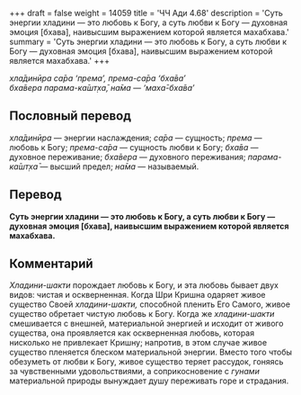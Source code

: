 +++
draft = false
weight = 14059
title = 'ЧЧ Ади 4.68'
description = 'Суть энергии хладини — это любовь к Богу, а суть любви к Богу — духовная эмоция [бхава], наивысшим выражением которой является махабхава.'
summary = 'Суть энергии хладини — это любовь к Богу, а суть любви к Богу — духовная эмоция [бхава], наивысшим выражением которой является махабхава.'
+++

_хла̄динӣра са̄ра ‘према’, према-са̄ра ‘бха̄ва’  
бха̄вера парама-ка̄шт̣ха̄, на̄ма — ‘маха̄-бха̄ва’_

## Пословный перевод

_хла̄динӣра_ — энергии наслаждения; _са̄ра_ — сущность; _према_ — любовь к Богу; _према_\-_са̄ра_ — сущность любви к Богу; _бха̄ва_ — духовное переживание; _бха̄вера_ — духовного переживания; _парама_\-_ка̄шт̣ха̄_ — высший предел; _на̄ма_ — называемый.

## Перевод

**Суть энергии хладини — это любовь к Богу, а суть любви к Богу — духовная эмоция \[бхава\], наивысшим выражением которой является махабхава.**

## Комментарий

_Хладини-шакти_ порождает любовь к Богу, и эта любовь бывает двух видов: чистая и оскверненная. Когда Шри Кришна одаряет живое существо Своей _хладини-шакти,_ способной пленить Его Самого, живое существо обретает чистую любовь к Богу. Когда же _хладини-шакти_ смешивается с внешней, материальной энергией и исходит от живого существа, она проявляется как оскверненная любовь, которая нисколько не привлекает Кришну; напротив, в этом случае живое существо пленяется блеском материальной энергии. Вместо того чтобы обезуметь от любви к Богу, живое существо теряет рассудок, гоняясь за чувственными удовольствиями, а соприкосновение с _гунами_ материальной природы вынуждает душу переживать горе и страдания.
